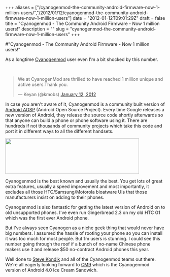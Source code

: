 +++
aliases = ["/cyanogenmod-the-community-android-firmware-now-1-million-users/","/2012/01/12/cyanogenmod-the-community-android-firmware-now-1-million-users"]
date = "2012-01-12T09:01:29Z"
draft = false
title = "Cyanogenmod - The Community Android Firmware - Now 1 million users!"
description = ""
slug = "cyanogenmod-the-community-android-firmware-now-1-million-users"
+++

#"Cyanogenmod - The Community Android Firmware - Now 1 million users!"

As a longtime <a href="http://www.cyanogenmod.com/">Cyanogenmod</a> user even I'm a bit shocked by this number.

&nbsp;

<blockquote class="twitter-tweet"><p>We at CyanogenMod are thrilled to have reached 1 million unique and active users.Thank you.</p>&mdash; Keyan (@kmobs) <a href="https://twitter.com/kmobs/status/157380440796307456" data-datetime="2012-01-12T08:36:35+00:00">January 12, 2012</a></blockquote>
<script src="//platform.twitter.com/widgets.js" charset="utf-8"></script>

In case you aren't aware of it, Cyanogenmod is a community built version of <a href="http://source.android.com/">Android AOSP</a> (Android Open Source Project). Every time Google releases a new version of Android, they release the source code shortly afterwards so that anyone can build a phone or phone software using it. There are hundreds if not thousands of community projects which take this code and port it in different ways to all the different handsets.

<a href="http://www.cyanogenmod.com/"><img class="size-full wp-image-495 aligncenter" title="cyanogen" src="https://d2j17b10ywb1i7.cloudfront.net/wp-content/uploads/2012/01/cyanogen.png" alt="" width="421" height="112" /></a>

Cyanogenmod is the best known and usually the best. You get lots of great extra features, usually a speed improvement and most importantly, it excludes all those HTC/Samsung/Motorola bloatware UIs that those manufacturers insist on adding to their phones.

Cyanogenmod is also fantastic for getting the latest version of Android on to old unsupported phones. I've even run Gingerbread 2.3 on my old HTC G1 which was the first ever Android phone.

But I've always seen Cyanogen as a niche geek thing that would never have big numbers. I assumed the hassle of rooting your phone so you can install it was too much for most people. But 1m users is stunning. I could see this number going through the roof if a bunch of no-name Chinese phone makers use it and release $50 no-contract Android phones this year.

Well done to <a href="https://twitter.com/#!/cyanogen">Steve Kondik</a> and all of the Cyanogenmod teams out there. We're all eagerly looking forward to <a href="http://www.cyanogenmod.com/blog/cm9-progress-update">CM9</a> which is the Cyanogenmod version of Android 4.0 Ice Cream Sandwich.